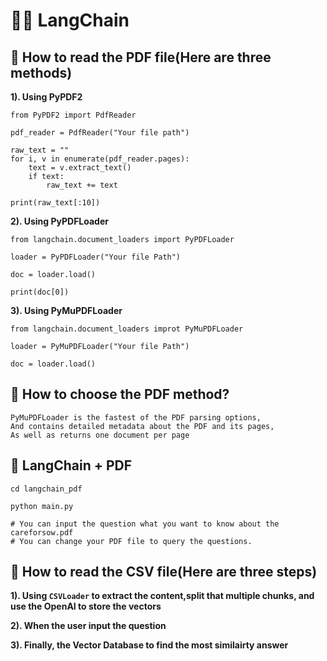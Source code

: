 <!--
 * @Date: 2023-05-12 11:06:51
 * @Author: Bruce
 * @Description: 
-->
# 🦜️🔗 LangChain 

## **📖 How to read the PDF file(Here are three methods)**

**1). Using PyPDF2**

```
from PyPDF2 import PdfReader

pdf_reader = PdfReader("Your file path")

raw_text = ""
for i, v in enumerate(pdf_reader.pages):
    text = v.extract_text()
    if text:
        raw_text += text

print(raw_text[:10])
```

**2). Using PyPDFLoader**

```
from langchain.document_loaders import PyPDFLoader

loader = PyPDFLoader("Your file Path")

doc = loader.load()

print(doc[0])
```

**3). Using PyMuPDFLoader**

```
from langchain.document_loaders improt PyMuPDFLoader

loader = PyMuPDFLoader("Your file Path")

doc = loader.load()
```

## **🚀 How to choose the PDF method?**

```
PyMuPDFLoader is the fastest of the PDF parsing options, 
And contains detailed metadata about the PDF and its pages, 
As well as returns one document per page
```

## **👀 LangChain + PDF**

```
cd langchain_pdf

python main.py

# You can input the question what you want to know about the careforsow.pdf
# You can change your PDF file to query the questions.
```

## **📖 How to read the CSV file(Here are three steps)**

**1). Using `CSVLoader` to extract the content,split that multiple chunks, and use the OpenAI to store the vectors**

**2). When the user input the question**

**3). Finally, the Vector Database to find the most similairty answer**

